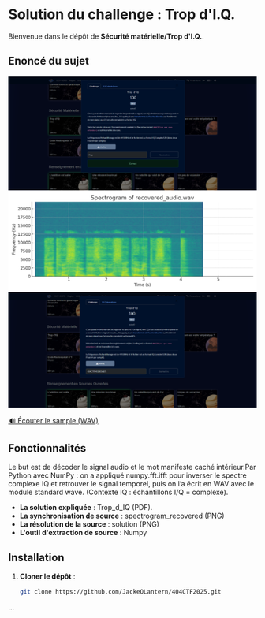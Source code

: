 # Solution du challenge : Trop d'I.Q.

Bienvenue dans le dépôt de **Sécurité matérielle/Trop d'I.Q.**.

## Enoncé du sujet
![image](assets/images/correction.png)
![image](assets/images/spectrogram_recovered.png)
![image](assets/images/solution.png)

[🔊 Écouter le sample (WAV)][wav]

[wav]: recovered_signal.wav


## Fonctionnalités

Le but est de décoder le signal audio et le mot manifeste caché intérieur.Par Python avec NumPy : on a appliqué numpy.fft.ifft pour inverser le spectre complexe IQ et retrouver le signal temporel, puis on l’a écrit en WAV avec le module standard wave. (Contexte IQ : échantillons I/Q = complexe).

- **La solution expliquée** : Trop_d_IQ (PDF).
- **La synchronisation de source** : spectrogram_recovered (PNG)
- **La résolution de la source** : solution (PNG)
- **L'outil d'extraction de source** : Numpy

## Installation

1. **Cloner le dépôt** :
   ```bash
   git clone https://github.com/JackeOLantern/404CTF2025.git

...
